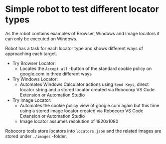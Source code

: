 # Simple robot to test different locator types

As the robot contains examples of Browser, Windows and Image locators it can only be executed on Windows.

Robot has a task for each locator type and shows different ways of approaching each target.

* Try Browser Locator:
  * Locates the `Accept all` -button of the standard cookie policy on google.com in three different ways
* Try Windows Locator:
  * Automates Windows Calculator actions using `Send Keys`, direct locator string and a stored locator created via Robocorp VS Code Extension or Automation Studio
* Try Image Locator:
  * Automates the cookie policy view of google.com again but this time using a stored image locator created via Robocorp VS Code Extension or Automation Studio
  * Image locator assumes resolution of 1920x1080

Robocorp tools store locators into `locators.json` and the related images are stored under `./images` -folder.